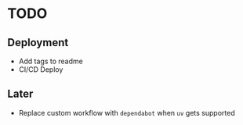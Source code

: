 # TODO

## Deployment

- Add tags to readme
- CI/CD Deploy

## Later

- Replace custom workflow with `dependabot` when `uv` gets supported
